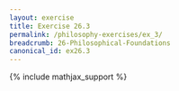 ```yaml
---
layout: exercise
title: Exercise 26.3
permalink: /philosophy-exercises/ex_3/
breadcrumb: 26-Philosophical-Foundations
canonical_id: ex26.3
---
```


{% include mathjax_support %}
